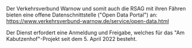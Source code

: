 Der Verkehrsverbund Warnow und somit auch die RSAG mit ihren Fähren bieten eine offene Datenschnittstelle ("Open Data Portal") an:
https://www.verkehrsverbund-warnow.de/service/open-data.html

Der Dienst erfordert eine Anmeldung und Freigabe, welches für das "Am Kabutzenhof"-Projekt seit dem 5. April 2022 besteht.
